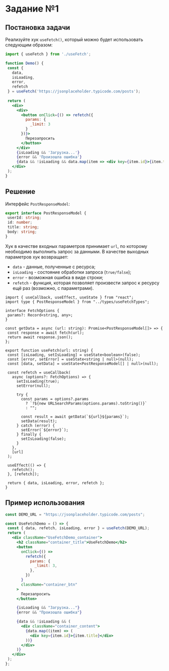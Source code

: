 # Задание №1

## Постановка задачи
 Реализуйте хук `useFetch()`, который можно будет использовать следующим образом:

 ```jsx
import { useFetch } from './useFetch';

function Demo() {
  const {
    data,
    isLoading,
    error,
    refetch
  } = useFetch('https://jsonplaceholder.typicode.com/posts');
  
  return (
    <div>
      <div>
        <button onClick={() => refetch({
          params: {
            _limit: 3
          }
        })}>
          Перезапросить
        </button>
      </div>
      {isLoading && 'Загрузка...'}
      {error && 'Произошла ошибка'}
      {data && !isLoading && data.map(item => <div key={item.id}>{item.title}</div>) }
    </div>
  );
}
 ```

 ## Решение
 Интерфейс `PostResponseModel`:
 ```typescript
export interface PostResponseModel {
  userId: string;
  id: number;
  title: string;
  body: string;
}

 ```
Хук в качестве входных параметров принимает `url`, по которому необходимо выполнить запрос за данными. В качестве выходных параметров хук возвращает:
- `data` - данные, полученные с ресурса;
- `isLoading` - состояние обработки запроса (`true/false`);
- `error` - возможная ошибка в виде строки;
- `refetch` - функция, которая позволяет произвести запрос к ресурсу ещё раз (возможно, с параметрами).

 ```tsx
import { useCallback, useEffect, useState } from "react";
import type { PostResponseModel } from "../types/useFetchTypes";

interface FetchOptions {
  params?: Record<string, any>;
}

const getData = async (url: string): Promise<PostResponseModel[]> => {
  const response = await fetch(url);
  return await response.json();
};

export function useFetch(url: string) {
  const [isLoading, setIsLoading] = useState<boolean>(false);
  const [error, setError] = useState<string | null>(null);
  const [data, setData] = useState<PostResponseModel[] | null>(null);

  const refetch = useCallback(
    async (options?: FetchOptions) => {
      setIsLoading(true);
      setError(null);

      try {
        const params = options?.params
          ? `?${new URLSearchParams(options.params).toString()}`
          : "";

        const result = await getData(`${url}${params}`);
        setData(result);
      } catch (error) {
        setError(`${error}`);
      } finally {
        setIsLoading(false);
      }
    },
    [url]
  );

  useEffect(() => {
    refetch();
  }, [refetch]);

  return { data, isLoading, error, refetch };
}

 ```

 ## Пример использования

 ```jsx
const DEMO_URL = "https://jsonplaceholder.typicode.com/posts";

const UseFetchDemo = () => {
  const { data, refetch, isLoading, error } = useFetch(DEMO_URL);
  return (
    <div className="UseFetchDemo_container">
      <h2 className="container_title">UseFetchDemo</h2>
      <button
        onClick={() =>
          refetch({
            params: {
              _limit: 3,
            },
          })
        }
        className="container_btn"
      >
        Перезапросить
      </button>

      {isLoading && "Загрузка..."}
      {error && "Произошла ошибка"}

      {data && !isLoading && (
        <div className="container_content">
          {data.map((item) => (
            <div key={item.id}>{item.title}</div>
          ))}
        </div>
      )}
    </div>
  );
};
 ```